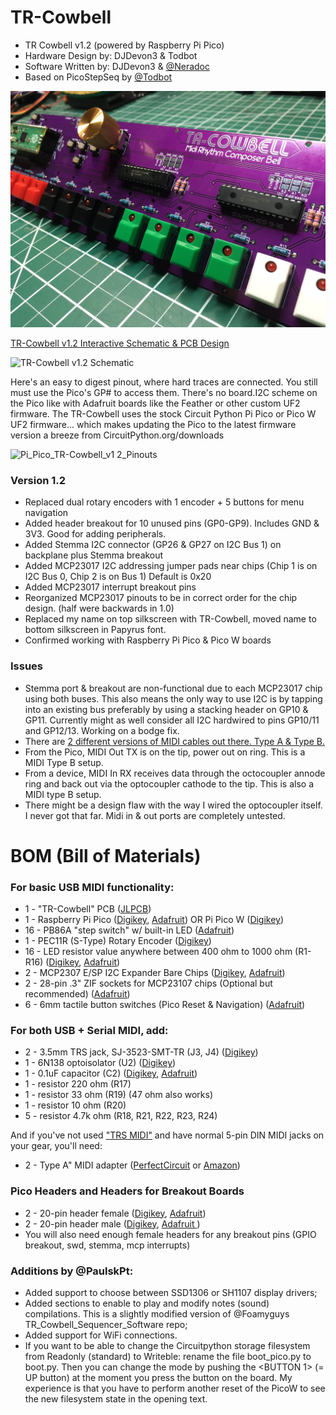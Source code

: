 # TR-Cowbell
- TR Cowbell v1.2 (powered by Raspberry Pi Pico)
- Hardware Design by: DJDevon3 & Todbot
- Software Written by: DJDevon3 & [@Neradoc](https://github.com/Neradoc)
- Based on PicoStepSeq by [@Todbot](https://github.com/todbot/picostepseq)

![](https://raw.githubusercontent.com/DJDevon3/My_Circuit_Python_Projects/main/Boards/raspberrypi/Raspberry%20Pi%20Pico/TR%20Cowbell/Pictures/v1.2_screenshot.jpg)


[TR-Cowbell v1.2 Interactive Schematic & PCB Design](https://oshwlab.com/djdevon3/tr-cowbell)

![TR-Cowbell v1.2 Schematic](https://user-images.githubusercontent.com/49322231/209724851-b4f27ea0-9ad4-4217-b441-76008834c743.jpg)

Here's an easy to digest pinout, where hard traces are connected. You still must use the Pico's GP# to access them. There's no board.I2C scheme on the Pico like with Adafruit boards like the Feather or other custom UF2 firmware. The TR-Cowbell uses the stock Circuit Python Pi Pico or Pico W UF2 firmware... which makes updating the Pico to the latest firmware version a breeze from CircuitPython.org/downloads

![Pi_Pico_TR-Cowbell_v1 2_Pinouts](https://user-images.githubusercontent.com/49322231/209758656-4a6b348c-e658-4575-bb5c-c633fbf357ce.png)

### Version 1.2
- Replaced dual rotary encoders with 1 encoder + 5 buttons for menu navigation
- Added header breakout for 10 unused pins (GP0-GP9). Includes GND & 3V3. Good for adding peripherals.
- Added Stemma I2C connector (GP26 & GP27 on I2C Bus 1) on backplane plus Stemma breakout
- Added MCP23017 I2C addressing jumper pads near chips (Chip 1 is on I2C Bus 0, Chip 2 is on Bus 1) Default is 0x20
- Added MCP23017 interrupt breakout pins
- Reorganized MCP23017 pinouts to be in correct order for the chip design. (half were backwards in 1.0)
- Replaced my name on top silkscreen with TR-Cowbell, moved name to bottom silkscreen in Papyrus font.
- Confirmed working with Raspberry Pi Pico & Pico W boards

### Issues
- Stemma port & breakout are non-functional due to each MCP23017 chip using both buses. This also means the only way to use I2C is by tapping into an existing bus preferably by using a stacking header on GP10 & GP11. Currently might as well consider all I2C hardwired to pins GP10/11 and GP12/13. Working on a bodge fix.
- There are [2 different versions of MIDI cables out there. Type A & Type B.](https://minimidi.world/) 
- From the Pico, MIDI Out TX is on the tip, power out on ring. This is a MIDI Type B setup.
- From a device, MIDI In RX receives data through the octocoupler annode ring and back out via the optocoupler cathode to the tip. This is also a MIDI type B setup.
- There might be a design flaw with the way I wired the optocoupler itself. I never got that far. Midi in & out ports are completely untested.

# BOM (Bill of Materials)
### For basic USB MIDI functionality:
- 1 - "TR-Cowbell" PCB ([JLPCB](https://oshwlab.com/djdevon3/tr-cowbell))
- 1 - Raspberry Pi Pico ([Digikey](https://www.digikey.com/en/products/detail/raspberry-pi/SC0915/13624793), [Adafruit](https://www.adafruit.com/product/4864)) OR Pi Pico W ([Digikey](https://www.digikey.com/en/products/detail/raspberry-pi/SC0918/16608263))
- 16 - PB86A "step switch" w/ built-in LED ([Adafruit](https://www.adafruit.com/product/5519))
- 1 - PEC11R (S-Type) Rotary Encoder ([Digikey](https://www.digikey.com/en/products/detail/bourns-inc/PEC11R-4215F-S0024/4499665))
- 16 - LED resistor value anywhere between 400 ohm to 1000 ohm (R1-R16) ([Digikey](https://www.digikey.com/en/products/detail/yageo/CFR-12JR-52-470R/17647), [Adafruit](https://www.adafruit.com/product/2781))
- 2 - MCP2307 E/SP I2C Expander Bare Chips ([Digikey](https://www.digikey.com/en/products/detail/microchip-technology/MCP23017-E-SP/894272), [Adafruit](https://www.adafruit.com/product/732))
- 2 - 28-pin .3" ZIF sockets for MCP23107 chips (Optional but recommended) ([Adafruit](https://www.adafruit.com/product/2205))
- 6 - 6mm tactile button switches (Pico Reset & Navigation) ([Adafruit](https://www.adafruit.com/product/367))

### For both USB + Serial MIDI, add:
- 2 - 3.5mm TRS jack, SJ-3523-SMT-TR (J3, J4)
([Digikey](https://www.digikey.com/en/products/detail/cui-devices/SJ-3523-SMT-TR/281297))
- 1 - 6N138 optoisolator (U2) ([Digikey](https://www.digikey.com/en/products/detail/liteon/6N138/1969179))
- 1 - 0.1uF capacitor (C2) ([Digikey](https://www.digikey.com/en/products/detail/vishay-beyschlag-draloric-bc-components/K104K15X7RF5TL2/286538), [Adafruit](https://www.adafruit.com/product/753))
- 1 - resistor 220 ohm (R17)
- 1 - resistor 33 ohm (R19) (47 ohm also works)
- 1 - resistor 10 ohm (R20)
- 5 - resistor 4.7k ohm (R18, R21, R22, R23, R24)

And if you've not used ["TRS MIDI"](https://minimidi.world/#types) and have normal 5-pin DIN MIDI jacks
on your gear, you'll need:
- 2 - Type A" MIDI adapter ([PerfectCircuit](https://www.perfectcircuit.com/make-noise-0-coast-midi-cable.html) or [Amazon](https://amzn.to/3Tb6DiU))

### Pico Headers and Headers for Breakout Boards
- 2 - 20-pin header female ([Digikey](https://www.digikey.com/en/products/detail/sullins-connector-solutions/PPPC201LFBN-RC/810192), [Adafruit](https://www.adafruit.com/product/5583))
- 2 - 20-pin header male ([Digikey](https://www.digikey.com/en/products/detail/adam-tech/PH1-20-UA/9830398), [Adafruit ](https://www.adafruit.com/product/392))
- You will also need enough female headers for any breakout pins (GPIO breakout, swd, stemma, mcp interrupts)

### Additions by @PaulskPt:
- Added support to choose between SSD1306 or SH1107 display drivers;
- Added sections to enable to play and modify notes (sound) compilations. This is a slightly modified version of @Foamyguys TR_Cowbell_Sequencer_Software repo;
- Added support for WiFi connections.
- If you want to be able to change the Circuitpython storage filesystem from Readonly (standard) to Writeble: rename the file boot_pico.py to boot.py. Then you can change the mode by pushing the <BUTTON 1> (= UP button) at the moment you press the <Reset> button on the board. My experience is that you have to perform another reset of the PicoW to see the new filesystem state in the opening text.


